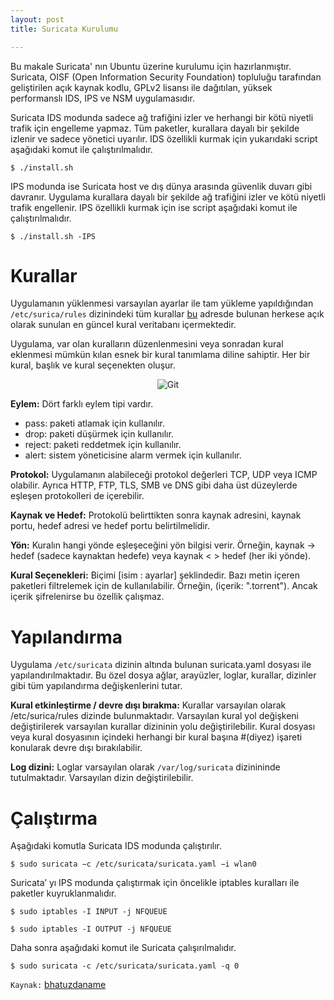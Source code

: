 ```yaml
---
layout: post
title: Suricata Kurulumu

---
```

Bu makale Suricata' nın Ubuntu üzerine kurulumu için hazırlanmıştır.
Suricata, OISF (Open Information Security Foundation) topluluğu tarafından geliştirilen açık kaynak kodlu, GPLv2 lisansı ile dağıtılan, yüksek performanslı IDS, IPS ve NSM uygulamasıdır.


<script src="https://gist.github.com/mustafasevim/4e1f5391b35962bf1210cf552bc0b76a.js"></script>

Suricata IDS modunda sadece ağ trafiğini izler ve herhangi bir kötü niyetli trafik için engelleme yapmaz. Tüm paketler, kurallara dayalı bir şekilde izlenir ve sadece yönetici uyarılır. IDS özellikli kurmak için yukarıdaki script aşağıdaki komut ile çalıştırılmalıdır. 
	
	$ ./install.sh
    
IPS modunda ise Suricata host ve dış dünya arasında güvenlik duvarı gibi davranır. Uygulama kurallara dayalı bir şekilde ağ trafiğini izler ve kötü niyetli trafik engellenir. IPS özellikli kurmak için ise script aşağıdaki komut ile çalıştırılmalıdır. 

	$ ./install.sh -IPS 
	
# Kurallar 
Uygulamanın yüklenmesi varsayılan ayarlar ile tam yükleme yapıldığından `/etc/surica/rules` dizinindeki tüm kurallar [bu](https://rules.emergingthreats.net)  adresde bulunan herkese açık olarak sunulan en güncel kural veritabanı içermektedir. 

Uygulama, var olan kuralların düzenlenmesini veya sonradan kural eklenmesi mümkün kılan esnek bir kural tanımlama diline sahiptir. Her bir kural, başlık ve kural seçenekten oluşur.

<p align="center">
	<img alt="Git" src="https://redmine.openinfosecfoundation.org/attachments/download/440/intro_sig.png">
</p>

**Eylem:** Dört farklı eylem tipi vardır.

 * pass: paketi atlamak için kullanılır.
 * drop: paketi düşürmek için kullanılır.
 * reject: paketi reddetmek için kullanılır.
 * alert: sistem yöneticisine alarm vermek için kullanılır.

**Protokol:** Uygulamanın alabileceği protokol değerleri TCP, UDP veya ICMP olabilir. Ayrıca HTTP, FTP, TLS, SMB ve DNS gibi daha üst düzeylerde eşleşen protokolleri de içerebilir.

**Kaynak ve Hedef:** Protokolü belirttikten sonra kaynak adresini, kaynak portu, hedef adresi ve hedef portu belirtilmelidir.

**Yön:** Kuralın hangi yönde eşleşeceğini yön bilgisi verir. Örneğin, kaynak -> hedef (sadece kaynaktan hedefe) veya kaynak < > hedef (her iki yönde).

**Kural Seçenekleri:** Biçimi [isim : ayarlar] şeklindedir. Bazı metin içeren paketleri filtrelemek için de kullanılabilir. Örneğin, (içerik: ".torrent"). Ancak içerik şifrelenirse bu özellik çalışmaz.

# Yapılandırma

Uygulama `/etc/suricata` dizinin altında bulunan suricata.yaml dosyası ile yapılandırılmaktadır. Bu özel dosya ağlar, arayüzler, loglar, kurallar, dizinler gibi tüm yapılandırma değişkenlerini tutar.

**Kural etkinleştirme / devre dışı bırakma:** Kurallar varsayılan olarak /etc/surica/rules dizinde bulunmaktadır. Varsayılan kural yol değişkeni değiştirilerek varsayılan kurallar dizininin yolu değiştirilebilir. Kural dosyası veya kural dosyasının içindeki herhangi bir kural başına #(diyez) işareti konularak devre dışı bırakılabilir. 

**Log dizini:** Loglar varsayılan olarak `/var/log/suricata` dizinininde tutulmaktadır. Varsayılan dizin değiştirilebilir.

# Çalıştırma 
 
 Aşağıdaki komutla Suricata IDS modunda  çalıştırılır.
 
	$ sudo suricata −c /etc/suricata/suricata.yaml −i wlan0
 
 Suricata’ yı IPS modunda çalıştırmak için öncelikle iptables kuralları ile paketler kuyruklanmalıdır. 

	$ sudo iptables -I INPUT -j NFQUEUE

	$ sudo iptables -I OUTPUT -j NFQUEUE
    
Daha sonra aşağıdaki komut ile Suricata çalışırılmalıdır. 

	$ sudo suricata -c /etc/suricata/suricata.yaml -q 0


`Kaynak:` [ bhatuzdaname ](https://github.com/bhatuzdaname/suricata-configuration/blob/master/install.sh)


    
